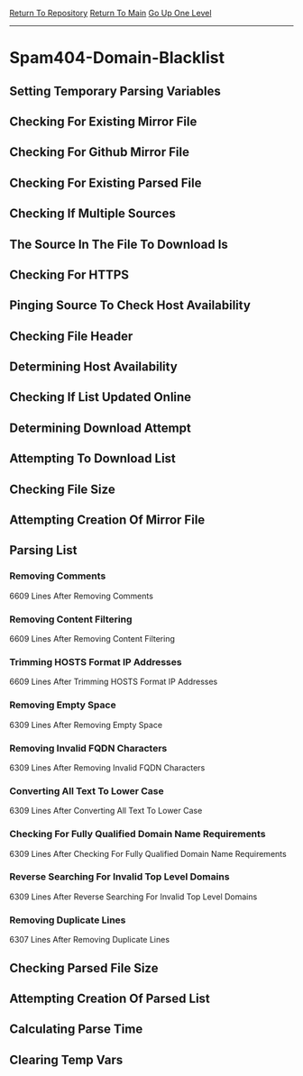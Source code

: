 [Return To Repository](https://github.com/deathbybandaid/piholeparser/)
[Return To Main](https://github.com/deathbybandaid/piholeparser/blob/master/RecentRunLogs/Mainlog.md)
[Go Up One Level](https://github.com/deathbybandaid/piholeparser/blob/master/RecentRunLogs/TopLevelScripts/30-Processing-Blacklists.md)
____________________________________
# Spam404-Domain-Blacklist
## Setting Temporary Parsing Variables
## Checking For Existing Mirror File
## Checking For Github Mirror File
## Checking For Existing Parsed File
## Checking If Multiple Sources
## The Source In The File To Download Is
## Checking For HTTPS
## Pinging Source To Check Host Availability
## Checking File Header
## Determining Host Availability
## Checking If List Updated Online
## Determining Download Attempt
## Attempting To Download List
## Checking File Size
## Attempting Creation Of Mirror File
## Parsing List
### Removing Comments
6609 Lines After Removing Comments
### Removing Content Filtering
6609 Lines After Removing Content Filtering
### Trimming HOSTS Format IP Addresses
6609 Lines After Trimming HOSTS Format IP Addresses
### Removing Empty Space
6309 Lines After Removing Empty Space
### Removing Invalid FQDN Characters
6309 Lines After Removing Invalid FQDN Characters
### Converting All Text To Lower Case
6309 Lines After Converting All Text To Lower Case
### Checking For Fully Qualified Domain Name Requirements
6309 Lines After Checking For Fully Qualified Domain Name Requirements
### Reverse Searching For Invalid Top Level Domains
6309 Lines After Reverse Searching For Invalid Top Level Domains
### Removing Duplicate Lines
6307 Lines After Removing Duplicate Lines
## Checking Parsed File Size
## Attempting Creation Of Parsed List
## Calculating Parse Time
## Clearing Temp Vars
